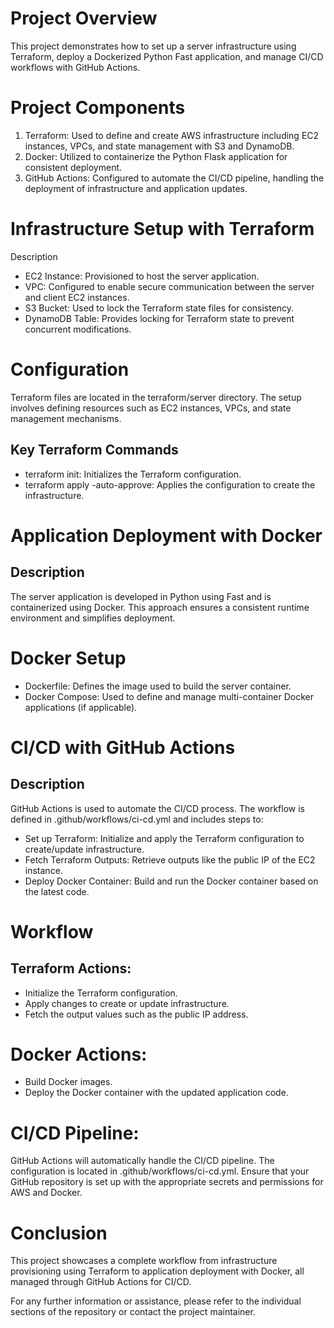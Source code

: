 # Project Overview
This project demonstrates how to set up a server infrastructure using Terraform, deploy a Dockerized Python Fast application, and manage CI/CD workflows with GitHub Actions.

# Project Components
1. Terraform: Used to define and create AWS infrastructure including EC2 instances, VPCs, and state management with S3 and DynamoDB.
2. Docker: Utilized to containerize the Python Flask application for consistent deployment.
3. GitHub Actions: Configured to automate the CI/CD pipeline, handling the deployment of infrastructure and application updates.

# Infrastructure Setup with Terraform
Description
- EC2 Instance: Provisioned to host the server application.
- VPC: Configured to enable secure communication between the server and client EC2 instances.
- S3 Bucket: Used to lock the Terraform state files for consistency.
- DynamoDB Table: Provides locking for Terraform state to prevent concurrent modifications.

# Configuration
Terraform files are located in the terraform/server directory. The setup involves defining resources such as EC2 instances, VPCs, and state management mechanisms.

## Key Terraform Commands
- terraform init: Initializes the Terraform configuration.
- terraform apply -auto-approve: Applies the configuration to create the infrastructure.

# Application Deployment with Docker
## Description
The server application is developed in Python using Fast and is containerized using Docker. This approach ensures a consistent runtime environment and simplifies deployment.

# Docker Setup
- Dockerfile: Defines the image used to build the server container.
- Docker Compose: Used to define and manage multi-container Docker applications (if applicable).

# CI/CD with GitHub Actions
## Description
GitHub Actions is used to automate the CI/CD process. The workflow is defined in .github/workflows/ci-cd.yml and includes steps to:
- Set up Terraform: Initialize and apply the Terraform configuration to create/update infrastructure.
- Fetch Terraform Outputs: Retrieve outputs like the public IP of the EC2 instance.
- Deploy Docker Container: Build and run the Docker container based on the latest code.

# Workflow

## Terraform Actions:

- Initialize the Terraform configuration.
- Apply changes to create or update infrastructure.
- Fetch the output values such as the public IP address.

# Docker Actions:
- Build Docker images.
- Deploy the Docker container with the updated application code.

# CI/CD Pipeline:

GitHub Actions will automatically handle the CI/CD pipeline. The configuration is located in .github/workflows/ci-cd.yml. Ensure that your GitHub repository is set up with the appropriate secrets and permissions for AWS and Docker.

# Conclusion
This project showcases a complete workflow from infrastructure provisioning using Terraform to application deployment with Docker, all managed through GitHub Actions for CI/CD.

For any further information or assistance, please refer to the individual sections of the repository or contact the project maintainer.
